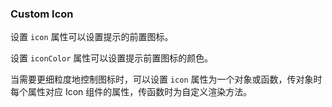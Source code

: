 ### Custom Icon

设置 `icon` 属性可以设置提示的前置图标。

设置 `iconColor` 属性可以设置提示前置图标的颜色。

当需要更细粒度地控制图标时，可以设置 `icon` 属性为一个对象或函数，传对象时每个属性对应 Icon 组件的属性，传函数时为自定义渲染方法。
